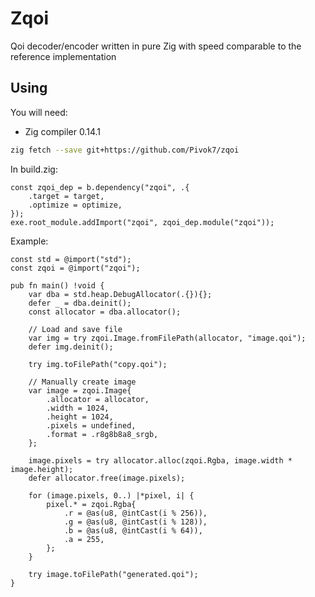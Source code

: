 # Zqoi

Qoi decoder/encoder written in pure Zig with speed comparable to the reference implementation

## Using

You will need:

* Zig compiler 0.14.1

```bash
zig fetch --save git+https://github.com/Pivok7/zqoi
```

In build.zig:

```zig
const zqoi_dep = b.dependency("zqoi", .{
    .target = target,
    .optimize = optimize,
});
exe.root_module.addImport("zqoi", zqoi_dep.module("zqoi"));
```
Example:

```zig
const std = @import("std");
const zqoi = @import("zqoi");

pub fn main() !void {
    var dba = std.heap.DebugAllocator(.{}){};
    defer _ = dba.deinit();
    const allocator = dba.allocator();

    // Load and save file
    var img = try zqoi.Image.fromFilePath(allocator, "image.qoi");
    defer img.deinit();

    try img.toFilePath("copy.qoi");

    // Manually create image
    var image = zqoi.Image{
        .allocator = allocator,
        .width = 1024,
        .height = 1024,
        .pixels = undefined,
        .format = .r8g8b8a8_srgb,
    };

    image.pixels = try allocator.alloc(zqoi.Rgba, image.width * image.height);
    defer allocator.free(image.pixels);

    for (image.pixels, 0..) |*pixel, i| {
        pixel.* = zqoi.Rgba{
            .r = @as(u8, @intCast(i % 256)),
            .g = @as(u8, @intCast(i % 128)),
            .b = @as(u8, @intCast(i % 64)),
            .a = 255,
        };
    }

    try image.toFilePath("generated.qoi");
}
```
